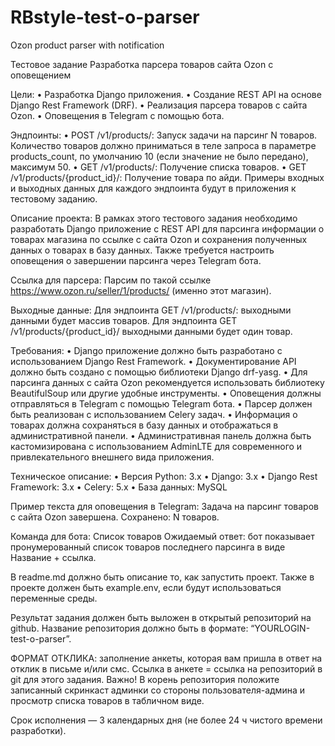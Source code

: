 # RBstyle-test-o-parser
Ozon product parser with notification

Тестовое задание
Разработка парсера товаров сайта Ozon с оповещением


Цели:
 •  Разработка Django приложения.
 •  Создание REST API на основе Django Rest Framework (DRF).
 •  Реализация парсера товаров с сайта Ozon.
 •  Оповещения в Telegram с помощью бота.

Эндпоинты:
 • POST /v1/products/: Запуск задачи на парсинг N товаров. Количество товаров должно приниматься в теле запроса в параметре products_count, по умолчанию 10 (если значение не было передано), максимум 50.
 • GET /v1/products/: Получение списка товаров.
 • GET /v1/products/{product_id}/: Получение товара по айди.
Примеры входных и выходных данных для каждого эндпоинта будут в приложения к тестовому заданию.

Описание проекта:
В рамках этого тестового задания необходимо разработать Django приложение с REST API для парсинга информации о товарах магазина по ссылке с сайта Ozon и сохранения полученных данных о товарах в базу данных. Также требуется настроить оповещения о завершении парсинга через Telegram бота.

Ссылка для парсера:
Парсим по такой ссылке https://www.ozon.ru/seller/1/products/ (именно этот магазин).

Выходные данные:
Для эндпоинта GET /v1/products/: выходными данными будет массив товаров.
Для эндпоинта GET /v1/products/{product_id}/ выходными данными будет один товар.

Требования:
 • Django приложение должно быть разработано с использованием Django Rest Framework.
 • Документирование API должно быть создано с помощью библиотеки Django drf-yasg.
 • Для парсинга данных с сайта Ozon рекомендуется использовать библиотеку BeautifulSoup или другие удобные инструменты.
 • Оповещения должны отправляться в Telegram с помощью Telegram бота.
 • Парсер должен быть реализован с использованием Celery задач.
 • Информация о товарах должна сохраняться в базу данных и отображаться в административной панели.
 • Административная панель должна быть кастомизирована с использованием AdminLTE для современного и привлекательного внешнего вида приложения.

Техническое описание:
 • Версия Python: 3.x
 • Django: 3.x
 • Django Rest Framework: 3.x
 • Celery: 5.x
 • База данных: MySQL

Пример текста для оповещения в Telegram:
Задача на парсинг товаров с сайта Ozon завершена.
Сохранено: N товаров.

Команда для бота: Список товаров
Ожидаемый ответ: бот показывает пронумерованный список товаров последнего парсинга в виде Название + ссылка.

В readme.md должно быть описание то, как запустить проект.
Также в проекте должен быть example.env, если будут использоваться переменные среды. 

Результат задания должен быть выложен в открытый репозиторий на github.
Название репозитория должно быть в формате: “YOURLOGIN-test-o-parser”.


ФОРМАТ ОТКЛИКА: заполнение анкеты, которая вам пришла в ответ на отклик в письме и/или смс.
Ссылка в анкете = ссылка на репозиторий в git для этого задания.
Важно! В корень репозитория положите записанный скринкаст админки со стороны пользователя-админа и просмотр списка товаров в табличном виде.

Срок исполнения — 3 календарных дня (не более 24 ч чистого времени разработки).
